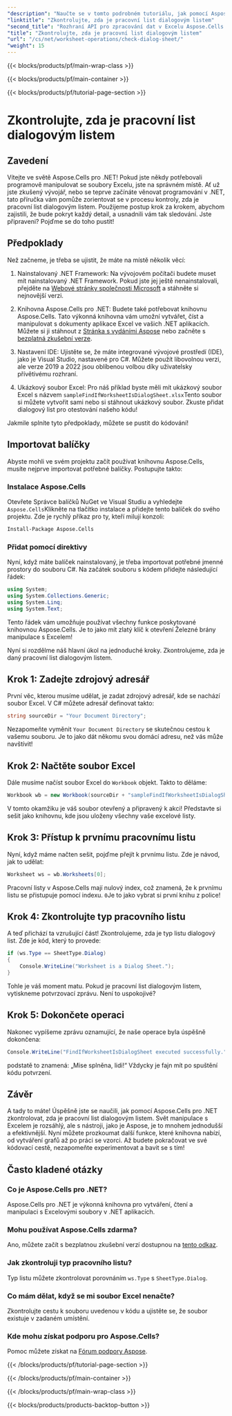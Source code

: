 ```yaml
---
"description": "Naučte se v tomto podrobném tutoriálu, jak pomocí Aspose.Cells pro .NET zkontrolovat, zda je pracovní list dialogovým listem."
"linktitle": "Zkontrolujte, zda je pracovní list dialogovým listem"
"second_title": "Rozhraní API pro zpracování dat v Excelu Aspose.Cells v .NET"
"title": "Zkontrolujte, zda je pracovní list dialogovým listem"
"url": "/cs/net/worksheet-operations/check-dialog-sheet/"
"weight": 15
---
```


{{< blocks/products/pf/main-wrap-class >}}

{{< blocks/products/pf/main-container >}}

{{< blocks/products/pf/tutorial-page-section >}}

# Zkontrolujte, zda je pracovní list dialogovým listem

## Zavedení

Vítejte ve světě Aspose.Cells pro .NET! Pokud jste někdy potřebovali programově manipulovat se soubory Excelu, jste na správném místě. Ať už jste zkušený vývojář, nebo se teprve začínáte věnovat programování v .NET, tato příručka vám pomůže zorientovat se v procesu kontroly, zda je pracovní list dialogovým listem. Použijeme postup krok za krokem, abychom zajistili, že bude pokryt každý detail, a usnadnili vám tak sledování. Jste připraveni? Pojďme se do toho pustit!

## Předpoklady

Než začneme, je třeba se ujistit, že máte na místě několik věcí:

1. Nainstalovaný .NET Framework: Na vývojovém počítači budete muset mít nainstalovaný .NET Framework. Pokud jste jej ještě nenainstalovali, přejděte na [Webové stránky společnosti Microsoft](https://dotnet.microsoft.com/download) a stáhněte si nejnovější verzi.

2. Knihovna Aspose.Cells pro .NET: Budete také potřebovat knihovnu Aspose.Cells. Tato výkonná knihovna vám umožní vytvářet, číst a manipulovat s dokumenty aplikace Excel ve vašich .NET aplikacích. Můžete si ji stáhnout z [Stránka s vydáními Aspose](https://releases.aspose.com/cells/net/) nebo začněte s [bezplatná zkušební verze](https://releases.aspose.com/).

3. Nastavení IDE: Ujistěte se, že máte integrované vývojové prostředí (IDE), jako je Visual Studio, nastavené pro C#. Můžete použít libovolnou verzi, ale verze 2019 a 2022 jsou oblíbenou volbou díky uživatelsky přívětivému rozhraní.

4. Ukázkový soubor Excel: Pro náš příklad byste měli mít ukázkový soubor Excel s názvem `sampleFindIfWorksheetIsDialogSheet.xlsx`Tento soubor si můžete vytvořit sami nebo si stáhnout ukázkový soubor. Zkuste přidat dialogový list pro otestování našeho kódu!

Jakmile splníte tyto předpoklady, můžete se pustit do kódování!

## Importovat balíčky

Abyste mohli ve svém projektu začít používat knihovnu Aspose.Cells, musíte nejprve importovat potřebné balíčky. Postupujte takto:

### Instalace Aspose.Cells

Otevřete Správce balíčků NuGet ve Visual Studiu a vyhledejte `Aspose.Cells`Klikněte na tlačítko instalace a přidejte tento balíček do svého projektu. Zde je rychlý příkaz pro ty, kteří milují konzoli:

```bash
Install-Package Aspose.Cells
```

### Přidat pomocí direktivy

Nyní, když máte balíček nainstalovaný, je třeba importovat potřebné jmenné prostory do souboru C#. Na začátek souboru s kódem přidejte následující řádek:

```csharp
using System;
using System.Collections.Generic;
using System.Linq;
using System.Text;
```

Tento řádek vám umožňuje používat všechny funkce poskytované knihovnou Aspose.Cells. Je to jako mít zlatý klíč k otevření Železné brány manipulace s Excelem!

Nyní si rozdělme náš hlavní úkol na jednoduché kroky. Zkontrolujeme, zda je daný pracovní list dialogovým listem. 

## Krok 1: Zadejte zdrojový adresář

První věc, kterou musíme udělat, je zadat zdrojový adresář, kde se nachází soubor Excel. V C# můžete adresář definovat takto:

```csharp
string sourceDir = "Your Document Directory";
```

Nezapomeňte vyměnit `Your Document Directory` se skutečnou cestou k vašemu souboru. Je to jako dát někomu svou domácí adresu, než vás může navštívit!

## Krok 2: Načtěte soubor Excel

Dále musíme načíst soubor Excel do `Workbook` objekt. Takto to děláme:

```csharp
Workbook wb = new Workbook(sourceDir + "sampleFindIfWorksheetIsDialogSheet.xlsx");
```

V tomto okamžiku je váš soubor otevřený a připravený k akci! Představte si sešit jako knihovnu, kde jsou uloženy všechny vaše excelové listy.

## Krok 3: Přístup k prvnímu pracovnímu listu

Nyní, když máme načten sešit, pojďme přejít k prvnímu listu. Zde je návod, jak to udělat:

```csharp
Worksheet ws = wb.Worksheets[0];
```

Pracovní listy v Aspose.Cells mají nulový index, což znamená, že k prvnímu listu se přistupuje pomocí indexu. `0`Je to jako vybrat si první knihu z police!

## Krok 4: Zkontrolujte typ pracovního listu

A teď přichází ta vzrušující část! Zkontrolujeme, zda je typ listu dialogový list. Zde je kód, který to provede:

```csharp
if (ws.Type == SheetType.Dialog)
{
    Console.WriteLine("Worksheet is a Dialog Sheet.");
}
```

Tohle je váš moment matu. Pokud je pracovní list dialogovým listem, vytiskneme potvrzovací zprávu. Není to uspokojivé?

## Krok 5: Dokončete operaci

Nakonec vypíšeme zprávu oznamující, že naše operace byla úspěšně dokončena:

```csharp
Console.WriteLine("FindIfWorksheetIsDialogSheet executed successfully.");
```

podstatě to znamená: „Mise splněna, lidi!“ Vždycky je fajn mít po spuštění kódu potvrzení.

## Závěr

A tady to máte! Úspěšně jste se naučili, jak pomocí Aspose.Cells pro .NET zkontrolovat, zda je pracovní list dialogovým listem. Svět manipulace s Excelem je rozsáhlý, ale s nástroji, jako je Aspose, je to mnohem jednodušší a efektivnější. Nyní můžete prozkoumat další funkce, které knihovna nabízí, od vytváření grafů až po práci se vzorci. Až budete pokračovat ve své kódovací cestě, nezapomeňte experimentovat a bavit se s tím!

## Často kladené otázky

### Co je Aspose.Cells pro .NET?  
Aspose.Cells pro .NET je výkonná knihovna pro vytváření, čtení a manipulaci s Excelovými soubory v .NET aplikacích.

### Mohu používat Aspose.Cells zdarma?  
Ano, můžete začít s bezplatnou zkušební verzí dostupnou na [tento odkaz](https://releases.aspose.com/).

### Jak zkontroluji typ pracovního listu?  
Typ listu můžete zkontrolovat porovnáním `ws.Type` s `SheetType.Dialog`.

### Co mám dělat, když se mi soubor Excel nenačte?  
Zkontrolujte cestu k souboru uvedenou v kódu a ujistěte se, že soubor existuje v zadaném umístění.

### Kde mohu získat podporu pro Aspose.Cells?  
Pomoc můžete získat na [Fórum podpory Aspose](https://forum.aspose.com/c/cells/9).


{{< /blocks/products/pf/tutorial-page-section >}}

{{< /blocks/products/pf/main-container >}}

{{< /blocks/products/pf/main-wrap-class >}}

{{< blocks/products/products-backtop-button >}}